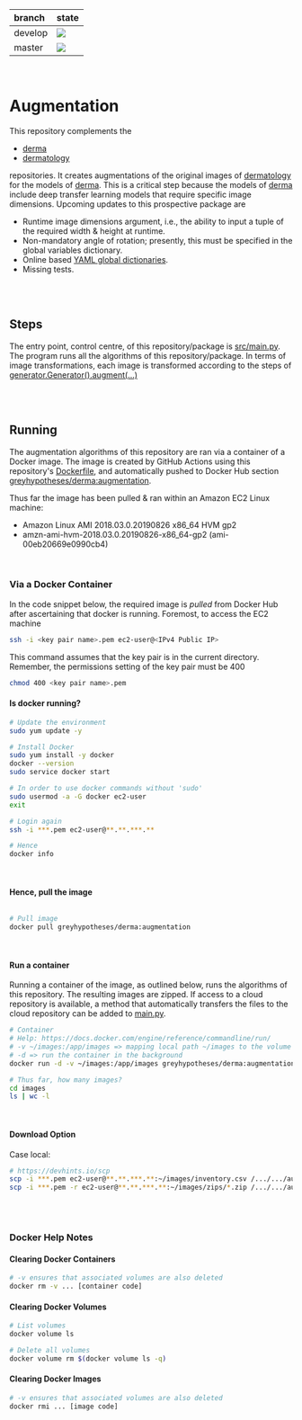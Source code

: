branch|state
:---|:---
develop|![](https://github.com/greyhypotheses/augmentation/workflows/Derma%20Python%20Package/badge.svg?branch=develop)
master|![](https://github.com/greyhypotheses/augmentation/workflows/Derma%20Python%20Package/badge.svg?branch=master)

<br>

# Augmentation

This repository complements the

* [derma](https://github.com/greyhypotheses/derma)
* [dermatology](https://github.com/greyhypotheses/dermatology)

repositories. It creates augmentations of the original images of [dermatology](https://github.com/greyhypotheses/dermatology) for the models of [derma](https://github.com/greyhypotheses/derma).  This is a critical step because the models of [derma](https://github.com/greyhypotheses/derma) include deep transfer learning models that require specific image dimensions.  Upcoming updates to this prospective package are

* Runtime image dimensions argument, i.e., the ability to input a tuple of the required width & height at runtime.
* Non-mandatory angle of rotation; presently, this must be specified in the global variables dictionary.
* Online based [YAML global dictionaries](./src/federal).
* Missing tests.

<br>
<br>

## Steps

The entry point, control centre, of this repository/package is [src/main.py](./src/main.py).  The program runs all the algorithms of this repository/package.  In terms of image transformations, each image is transformed according to the steps of [generator.Generator().augment(...)](./src/data/generator.py)

<br>
<br>

## Running

The augmentation algorithms of this repository are ran via a container of a Docker image.  The image is created by GitHub Actions using this repository's [Dockerfile](./Dockerfile), and automatically pushed to Docker Hub section [greyhypotheses/derma:augmentation](https://hub.docker.com/r/greyhypotheses/derma/tags).

Thus far the image has been pulled & ran within an Amazon EC2 Linux machine:
  * Amazon Linux AMI 2018.03.0.20190826 x86_64 HVM gp2
  * amzn-ami-hvm-2018.03.0.20190826-x86_64-gp2 (ami-00eb20669e0990cb4)

<br>

### Via a Docker Container

In the code snippet below, the required image is *pulled* from Docker Hub after ascertaining that docker is running.  Foremost, to access the EC2 machine

```bash
ssh -i <key pair name>.pem ec2-user@<IPv4 Public IP>
```

This command assumes that the key pair is in the current directory.  Remember, the permissions setting of the key pair must be 400

```bash
chmod 400 <key pair name>.pem
```

#### Is docker running?

```bash
# Update the environment
sudo yum update -y

# Install Docker
sudo yum install -y docker
docker --version
sudo service docker start

# In order to use docker commands without 'sudo'
sudo usermod -a -G docker ec2-user
exit

# Login again
ssh -i ***.pem ec2-user@**.**.***.**

# Hence
docker info

```

<br>

#### Hence, pull the image

```bash

# Pull image
docker pull greyhypotheses/derma:augmentation

```

<br>

#### Run a container

Running a container of the image, as outlined below, runs the algorithms of this repository.  The resulting images are zipped.  If access to a cloud repository is available, a method that automatically transfers the files to the cloud repository can be added to [main.py](./src/main.py).

```bash
# Container
# Help: https://docs.docker.com/engine/reference/commandline/run/
# -v ~/images:/app/images => mapping local path ~/images to the volume of the container, i.e., /app/images
# -d => run the container in the background
docker run -d -v ~/images:/app/images greyhypotheses/derma:augmentation

# Thus far, how many images?
cd images
ls | wc -l
```

<br>

#### Download Option

Case local:

```bash
# https://devhints.io/scp
scp -i ***.pem ec2-user@**.**.***.**:~/images/inventory.csv /.../.../augmentations/
scp -i ***.pem -r ec2-user@**.**.***.**:~/images/zips/*.zip /.../.../augmentations/images/
```

<br>
<br>

### Docker Help Notes


#### Clearing Docker Containers
```bash
# -v ensures that associated volumes are also deleted
docker rm -v ... [container code]
```

#### Clearing Docker Volumes

```bash
# List volumes
docker volume ls

# Delete all volumes
docker volume rm $(docker volume ls -q)
```

#### Clearing Docker Images
```bash
# -v ensures that associated volumes are also deleted
docker rmi ... [image code]
```
